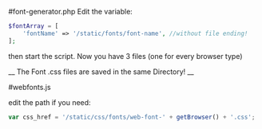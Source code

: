 #font-generator.php
Edit the variable:
```php
$fontArray = [
	'fontName' => '/static/fonts/font-name', //without file ending!
];
```
then start the script.
Now you have 3 files (one for every browser type)

__ The Font .css files are saved in the same Directory! __

#webfonts.js

edit the path if you need:
```js
var css_href = '/static/css/fonts/web-font-' + getBrowser() + '.css';
```